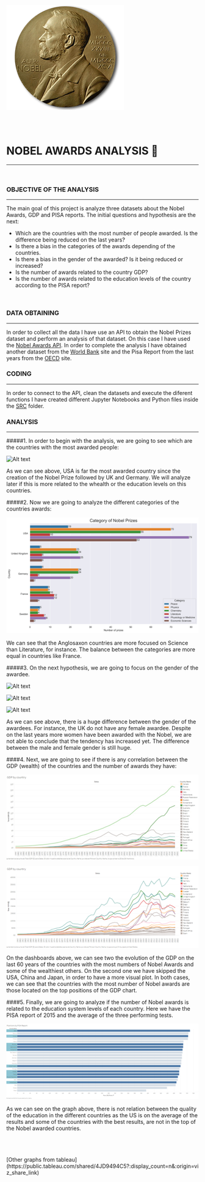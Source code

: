 
<br>
<br>
<br>

![Alt text](Images/Nobel.png)



<br>
<br>



# NOBEL AWARDS ANALYSIS    🥇
<hr>
<br>

### OBJECTIVE OF THE ANALYSIS
<hr>

The main goal of this project is analyze three datasets about the Nobel Awards, GDP and PISA reports. The initial questions and hypothesis are the next:

- Which are the countries with the most number of people awarded. Is the difference being reduced on the last years?
- Is there a bias in the categories of the awards depending of the countries.
- Is there a bias in the gender of the awarded? Is it being reduced or increased?
- Is the number of awards related to the country GDP?
- Is the number of awards related to the education levels of the country according to the PISA report?
<br>

### DATA OBTAINING
<hr>

In order to collect all the data I have use an API to obtain the Nobel Prizes dataset and perform an analysis of that dataset. On this case I have used the [Nobel Awards API](https://www.nobelprize.org/about/developer-zone-2/). In order to complete the analysis I have obtained another dataset from the [World Bank](https://databank.worldbank.org/home.aspx) site and the Pisa Report from the last years from the [OECD](https://www.oecd.org/pisa/) site. 
<br>

### CODING
<hr>

In order to connect to the API, clean the datasets and execute the diferent functions I have created different Jupyter Notebooks and Python files inside the [SRC](https://github.com/GuilleNes/Project_2.0/tree/main/Src) folder.
<br>

### ANALYSIS
<hr>
#####1. In order to begin with the analysis, we are going to see which are the countries with the most awarded people:

![Alt text](Images/Plot_1.jpg)

As we can see above, USA is far the most awarded country since the creation of the Nobel Prize followed by UK and Germany. We will analyze later if this is more related to the whealth or the education levels on this countries.
<br>

#####2. Now we are going to analyze the different categories of the countries awards:

![Alt text](Images/plot_10.jpg)

We can see that the Anglosaxon countries are more focused on Science than Literature, for instance. The balance between the categories are more equal in countries like France.
<br>

#####3. On the next hypothesis, we are going to focus on the gender of the awardee.

![Alt text](Images/Plot_2.jpg)

![Alt text](Images/plot_3.jpg)

![Alt text](Images/plot_5.jpg)

As we can see above, there is a huge difference between the gender of the awardees. For instance, the UK do not have any female awardee. Despite on the last years more women have been awarded with the Nobel, we are not able to conclude that the tendency has increased yet. The difference between the male and female gender is still huge. 
<br>

####4. Next, we are going to see if there is any correlation between the GDP (wealth) of the countries and the number of awards they have:

![Alt text](Images/GDP.jpg)

![Alt text](Images/GDP_clear.png)

On the dashboards above, we can see two the evolution of the GDP on the last 60 years of the countries with the most numbers of Nobel Awards and some of the wealthiest others. On the second one we have skipped the USA, China and Japan, in order to have a more visual plot. In both cases, we can see that the countries with the most number of Nobel awards are those located on the top positions of the GDP chart.
<br>

####5. Finally, we are going to analyze if the number of Nobel awards is related to the education system levels of each country. Here we have the PISA report of 2015 and the average of the three performing tests.

![Alt text](Images/Pisa%20report.png)

As we can see on the graph above, there is not relation between the quality of the education in the different countries as the US is on the average of the results and some of the countries with the best results, are not in the top of the Nobel awarded countries.

<br>
<br>
<br>
[Other graphs from tableau](https://public.tableau.com/shared/4JD9494C5?:display_count=n&:origin=viz_share_link)
<br>
<br>
<br>
<br>
<br>
<br>
